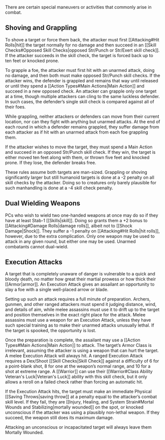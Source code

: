 There are certain special maneuvers or activities that commonly arise in combat.
## Shoving and Grappling
To shove a target or force them back, the attacker must first [[Attacking#Hit Rolls|hit]] the target normally for no damage and then succeed in an [[Skill Checks#Opposed Skill Checks|opposed Str/Punch or Str/Exert skill check]]. If the attacker succeeds in the skill check, the target is forced back up to ten feet or knocked prone. 

To grapple a foe, the attacker must first hit with an unarmed attack, doing no damage, and then both must make opposed Str/Punch skill checks. If the attacker wins, the defender is grappled and remains that way until released or until they spend a [[Action Types#Main Actions|Main Action]] and succeed in a new opposed check. An attacker can grapple only one target at a time, though multiple attackers can cling to the same luckless defender. In such cases, the defender’s single skill check is compared against all of their foes. 

While grappling, neither attackers or defenders can move from their current location, nor can they fight with anything but unarmed attacks. At the end of each round in which a defender remains grappled, they suffer damage from each attacker as if hit with an unarmed attack from each foe grappling them. 

If the attacker wishes to move the target, they must spend a Main Action and succeed in an opposed Str/Punch skill check. If they win, the target is either moved ten feet along with them, or thrown five feet and knocked prone. If they lose, the defender breaks free. 

These rules assume both targets are man-sized. Grappling or shoving significantly larger but still humanoid targets is done at a -2 penalty on all skill checks by the attacker. Doing so to creatures only barely plausible for such manhandling is done at a -4 skill check penalty.
## Dual Wielding Weapons
PCs who wish to wield two one-handed weapons at once may do so if they have at least Stab-1 [[Skills|skill]]. Doing so grants them a +2 bonus to [[Attacking#Damage Rolls|damage rolls]], albeit not to [[Shock Damage|Shock]]. They suffer a -1 penalty on [[Attacking#Hit Rolls|hit rolls]], however, due to the extra complication. Only one weapon may be used to attack in any given round, but either one may be used. Unarmed combatants cannot dual-wield.
## Execution Attacks
A target that is completely unaware of danger is vulnerable to a quick and bloody death, no matter how great their martial prowess or how thick their [[Armor|armor]]. An Execution Attack gives an assailant an opportunity to slay a foe with a single well-placed arrow or blade. 

Setting up such an attack requires a full minute of preparation. Archers, gunmen, and other ranged attackers must spend it judging distance, wind, and details of aim, while melee assassins must use it to drift up to the target and position themselves in the exact right place for the attack. Melee assassins must use a weapon for an Execution Attack, unless they have such special training as to make their unarmed attacks unusually lethal. If the target is spooked, the opportunity is lost.

Once the preparation is complete, the assailant may use a [[Action Types#Main Actions|Main Action]] to attack. The target’s Armor Class is irrelevant, assuming the attacker is using a weapon that can hurt the target. A melee Execution Attack will always hit. A ranged Execution Attack requires a Dex/Shoot [[Skill Checks|Skill Check]] against a difficulty of 6 for a point-blank shot, 8 for one at the weapon’s normal range, and 10 for a shot at extreme range. A [[Warrior]] can use their [[Warrior#Class Ability Veteran's Luck|Veteran's Luck]] ability with this skill check, but it only allows a reroll on a failed check rather than forcing an automatic hit. 

If the Execution Attack hits, the target must make an immediate Physical [[Saving Throws|saving throw]] at a penalty equal to the attacker’s combat skill level. If they fail, they are [[Injury, Healing, and System Strain#Mortal Wounds and Stabilizing|mortally wounded]] on the spot, or knocked unconscious if the attacker was using a plausibly non-lethal weapon. If they succeed, the weapon still does its maximum damage. 

Attacking an unconscious or incapacitated target will always leave them Mortally Wounded.